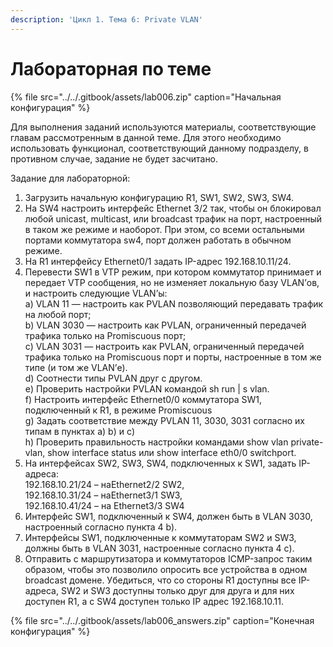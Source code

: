 ```yaml
---
description: 'Цикл 1. Тема 6: Private VLAN'
---
```


# Лабораторная по теме

{% file src="../../.gitbook/assets/lab006.zip" caption="Начальная конфигурация" %}

Для выполнения заданий используются материалы, соответствующие главам рассмотренным в данной теме. Для этого необходимо использовать функционал, соответствующий данному подразделу, в противном случае, задание не будет засчитано.

Задание для лабораторной:  
1. Загрузить начальную конфигурацию R1, SW1, SW2, SW3, SW4.   
2. На SW4 настроить интерфейс Ethernet 3/2 так, чтобы он блокировал любой unicast, multicast, или broadcast трафик на порт, настроенный в таком же режиме и наоборот. При этом, со всеми остальными портами коммутатора sw4, порт должен работать в обычном режиме.  
3. На R1 интерфейcу Ethernet0/1 задать IP-адрес 192.168.10.11/24.  
4. Перевести SW1 в VTP режим, при котором коммутатор принимает и передает VTP сообщения, но не изменяет локальную базу VLAN’ов, и настроить следующие VLAN’ы:  
      a\) VLAN 11 — настроить как PVLAN позволяющий передавать трафик на любой порт;  
      b\) VLAN 3030 — настроить как PVLAN, ограниченный передачей трафика только на Promiscuous порт;  
      c\) VLAN 3031 — настроить как PVLAN, ограниченный передачей трафика только на Promiscuous порт и порты, настроенные в том же типе \(и том же VLAN’е\).  
      d\) Соотнести типы PVLAN друг с другом.  
      e\) Проверить настройки PVLAN командой sh run \| s vlan.  
      f\) Настроить интерфейс Ethernet0/0 коммутатора SW1, подключенный к R1, в режиме Promiscuous  
      g\) Задать соответствие между PVLAN 11, 3030, 3031 согласно их типам в пунктах a\) b\) и c\)  
      h\) Проверить правильность настройки командами show vlan private-vlan, show interface status или show interface eth0/0 switchport.  
5. На интерфейсах SW2, SW3, SW4, подключенных к SW1, задать IP-адреса:  
        192.168.10.21/24 – наEthernet2/2 SW2,  
        192.168.10.31/24 – наEthernet3/1 SW3,  
        192.168.10.41/24 – на Ethernet3/3 SW4  
6. Интерфейс SW1, подключенный к SW4, должен быть в VLAN 3030, настроенный согласно пункта 4 b\).  
7. Интерфейсы SW1, подключенные к коммутаторам SW2 и SW3, должны быть в VLAN 3031, настроенные согласно пункта 4 c\).  
8. Отправить с маршрутизатора и коммутаторов ICMP-запрос таким образом, чтобы это позволило опросить все устройства в одном broadcast домене. Убедиться, что со стороны R1 доступны все IP-адреса, SW2 и SW3 доступны только друг для друга и для них доступен R1, а с SW4 доступен только IP адрес 192.168.10.11.

{% file src="../../.gitbook/assets/lab006\_answers.zip" caption="Конечная конфигурация" %}

